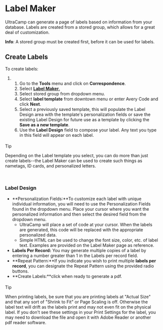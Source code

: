 # Label Maker 
UltraCamp can generate a page of labels based on information from your database. Labels are created from a stored group, which allows for a great deal of customization.  


**Info**: A stored group must be created first, before it can be used for labels.



  
  



## Create Labels


To create labels:


1. 1. Go to the **Tools** menu and click on **Correspondence**.
	2. Select [**Label Maker**.](https://www.ultracamp.com/admin/Reports/LabelMaker.aspx)
	3. Select stored group from dropdown menu.
	4. Select **label template** from downtown menu or enter Avery Code and click **Next**.
	5. Select a previously saved template, this will populate the Label Design area with the template's personalization fields or save the existing Label Design for future use as a template by clicking the **Save as a new template**.
	6. Use the **Label Design** field to compose your label. Any text you type in this field will appear on each label.



#### 
 Tip


Depending on the Label template you select, you can do more than just create labels--the Label Maker can be used to create such things as nametags, ID cards, and personalized letters.



 


### Label Design


* **Personalization Fields:**To customize each label with unique individual information, you will need to use the Personalization Fields found in the dropdown menu. Place your cursor where you want the personalized information and then select the desired field from the dropdown menu.
	+ UltraCamp will place a set of code at your cursor. When the labels are generated, this code will be replaced with the appropriate personalized data.
	+ Simple HTML can be used to change the font size, color, etc. of label text. Examples are provided on the Label Maker page as reference.
* **Labels Per Record:** You may generate multiple copies of a label by entering a number greater than 1 in the Labels per record field.
* **Repeat Pattern:**If you indicate you wish to print multiple **labels per record**, you can designate the Repeat Pattern using the provided radio buttons.
* **Create Labels:**click when ready to generate a pdf.



#### 
 Tip


When printing labels, be sure that you are printing labels at "Actual Size" and that any sort of "Shrink to Fit" or Page Scaling is off. Otherwise the label text will drift as the labels print and may not even fit on the physical label. If you don't see these settings in your Print Settings for the label, you may need to download the file and open it with Adobe Reader or another pdf reader software.



 

